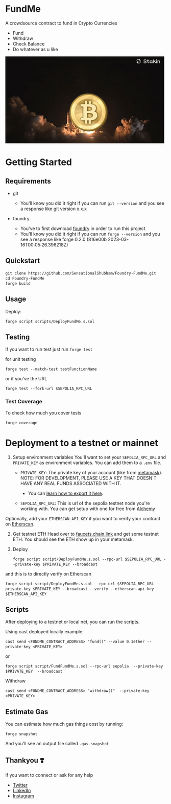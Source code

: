 # FundMe 
A crowdsource contract to fund in Crypto Currencies
- Fund
- Withdraw
- Check Balance 
- Do whatever as u like 

 ![Alt text](image.png)

# Getting Started
## Requirements
- git
  - You'll know you did it right if you can run `git --version` and you see a response like git version x.x.x
  
- foundry 
  - You've to first download [foundry](https://youtu.be/umepbfKp5rI?t=24277) in order to run this project 
  - You'll know you did it right if you can run `forge --version` and you see a response like forge 0.2.0 (816e00b 2023-03-16T00:05:26.396218Z)

## Quickstart
```
git clone https://github.com/SensationalShubham/Foundry-FundMe.git
cd Foundry-FundMe
forge build
```

## Usage
Deploy:
```
forge script scripts/DeployFundMe.s.sol
```

## Testing
If you want to run test just run
`forge test`

for unit testing
```
forge test --match-test testFunctionName
```

or if you've the URL
```
forge test --fork-url $SEPOLIA_RPC_URL
```

### Test Coverage
To check how much you cover tests
```
forge coverage
```

# Deployment to a testnet or mainnet
1. Setup environment variables
   You'll want to set your `SEPOLIA_RPC_URL` and `PRIVATE_KEY` as environment variables. You can add them to a `.env` file.

   - `PRIVATE_KEY`: The private key of your account (like from [metamask](https://metamask.io/)). NOTE: FOR DEVELOPMENT, PLEASE USE A KEY THAT DOESN'T HAVE ANY REAL FUNDS ASSOCIATED WITH IT.
     - You can [learn how to export it here](https://support.metamask.io/hc/en-us/articles/360015289632-How-to-Export-an-Account-Private-Key).

   - `SEPOLIA_RPC_URL`: This is url of the sepolia testnet node you're working with. You can get setup with one for free from [Alchemy](https://www.alchemy.com/)

Optionally, add your `ETHERSCAN_API_KEY` if you want to verify your contract on [Etherscan](https://etherscan.io/).

2. Get testnet ETH
   Head over to [faucets.chain.link](https://faucets.chain.link/) and get some testnet ETH. You should see the ETH show up in your metamask.

3. Deploy
   ```
   forge script script/DeployFundMe.s.sol --rpc-url $SEPOLIA_RPC_URL --private-key $PRIVATE_KEY --broadcast
   ```

and this is to directly verify on Etherscan
   ```
   forge script script/DeployFundMe.s.sol --rpc-url $SEPOLIA_RPC_URL --private-key $PRIVATE_KEY --broadcast --verify --etherscan-api-key $ETHERSCAN_API_KEY
   ```

## Scripts
After deploying to a testnet or local net, you can run the scripts.

Using cast deployed locally example:
```
cast send <FUNDME_CONTRACT_ADDRESS> "fund()" --value 0.1ether --private-key <PRIVATE_KEY>
```

or

```
forge script script/FundFundMe.s.sol --rpc-url sepolia  --private-key $PRIVATE_KEY  --broadcast
```

Withdraw
```
cast send <FUNDME_CONTRACT_ADDRESS> "withdraw()"  --private-key <PRIVATE_KEY>
```

## Estimate Gas
You can estimate how much gas things cost by running:

```
forge snapshot
```
And you'll see an output file called `.gas-snapshot`

## Thankyou ❣️
If you want to connect or ask for any help

- [Twitter](https://twitter.com/ImBansalShubham)
- [LinkedIn](https://www.linkedin.com/in/sensationalshubham/)
- [Instagram](https://www.instagram.com/_sensationalshubham)

